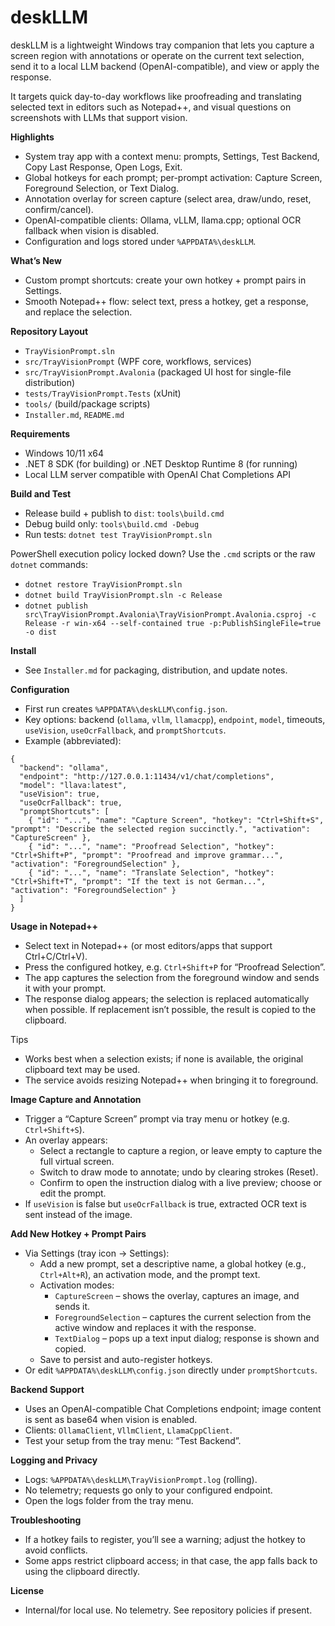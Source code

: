 # deskLLM

deskLLM is a lightweight Windows tray companion that lets you capture a screen region with annotations or operate on the current text selection, send it to a local LLM backend (OpenAI-compatible), and view or apply the response.

It targets quick day-to-day workflows like proofreading and translating selected text in editors such as Notepad++, and visual questions on screenshots with LLMs that support vision.

**Highlights**
- System tray app with a context menu: prompts, Settings, Test Backend, Copy Last Response, Open Logs, Exit.
- Global hotkeys for each prompt; per-prompt activation: Capture Screen, Foreground Selection, or Text Dialog.
- Annotation overlay for screen capture (select area, draw/undo, reset, confirm/cancel).
- OpenAI-compatible clients: Ollama, vLLM, llama.cpp; optional OCR fallback when vision is disabled.
- Configuration and logs stored under `%APPDATA%\deskLLM`.

**What’s New**
- Custom prompt shortcuts: create your own hotkey + prompt pairs in Settings.
- Smooth Notepad++ flow: select text, press a hotkey, get a response, and replace the selection.

**Repository Layout**
- `TrayVisionPrompt.sln`
- `src/TrayVisionPrompt` (WPF core, workflows, services)
- `src/TrayVisionPrompt.Avalonia` (packaged UI host for single-file distribution)
- `tests/TrayVisionPrompt.Tests` (xUnit)
- `tools/` (build/package scripts)
- `Installer.md`, `README.md`

**Requirements**
- Windows 10/11 x64
- .NET 8 SDK (for building) or .NET Desktop Runtime 8 (for running)
- Local LLM server compatible with OpenAI Chat Completions API

**Build and Test**
- Release build + publish to `dist`: `tools\build.cmd`
- Debug build only: `tools\build.cmd -Debug`
- Run tests: `dotnet test TrayVisionPrompt.sln`

PowerShell execution policy locked down? Use the `.cmd` scripts or the raw `dotnet` commands:
- `dotnet restore TrayVisionPrompt.sln`
- `dotnet build TrayVisionPrompt.sln -c Release`
- `dotnet publish src\TrayVisionPrompt.Avalonia\TrayVisionPrompt.Avalonia.csproj -c Release -r win-x64 --self-contained true -p:PublishSingleFile=true -o dist`

**Install**
- See `Installer.md` for packaging, distribution, and update notes.

**Configuration**
- First run creates `%APPDATA%\deskLLM\config.json`.
- Key options: backend (`ollama`, `vllm`, `llamacpp`), `endpoint`, `model`, timeouts, `useVision`, `useOcrFallback`, and `promptShortcuts`.
- Example (abbreviated):
```
{
  "backend": "ollama",
  "endpoint": "http://127.0.0.1:11434/v1/chat/completions",
  "model": "llava:latest",
  "useVision": true,
  "useOcrFallback": true,
  "promptShortcuts": [
    { "id": "...", "name": "Capture Screen", "hotkey": "Ctrl+Shift+S", "prompt": "Describe the selected region succinctly.", "activation": "CaptureScreen" },
    { "id": "...", "name": "Proofread Selection", "hotkey": "Ctrl+Shift+P", "prompt": "Proofread and improve grammar...", "activation": "ForegroundSelection" },
    { "id": "...", "name": "Translate Selection", "hotkey": "Ctrl+Shift+T", "prompt": "If the text is not German...", "activation": "ForegroundSelection" }
  ]
}
```

**Usage in Notepad++**
- Select text in Notepad++ (or most editors/apps that support Ctrl+C/Ctrl+V).
- Press the configured hotkey, e.g. `Ctrl+Shift+P` for “Proofread Selection”.
- The app captures the selection from the foreground window and sends it with your prompt.
- The response dialog appears; the selection is replaced automatically when possible. If replacement isn’t possible, the result is copied to the clipboard.

Tips
- Works best when a selection exists; if none is available, the original clipboard text may be used.
- The service avoids resizing Notepad++ when bringing it to foreground.

**Image Capture and Annotation**
- Trigger a “Capture Screen” prompt via tray menu or hotkey (e.g. `Ctrl+Shift+S`).
- An overlay appears:
  - Select a rectangle to capture a region, or leave empty to capture the full virtual screen.
  - Switch to draw mode to annotate; undo by clearing strokes (Reset).
  - Confirm to open the instruction dialog with a live preview; choose or edit the prompt.
- If `useVision` is false but `useOcrFallback` is true, extracted OCR text is sent instead of the image.

**Add New Hotkey + Prompt Pairs**
- Via Settings (tray icon → Settings):
  - Add a new prompt, set a descriptive name, a global hotkey (e.g., `Ctrl+Alt+R`), an activation mode, and the prompt text.
  - Activation modes:
    - `CaptureScreen` – shows the overlay, captures an image, and sends it.
    - `ForegroundSelection` – captures the current selection from the active window and replaces it with the response.
    - `TextDialog` – pops up a text input dialog; response is shown and copied.
  - Save to persist and auto-register hotkeys.
- Or edit `%APPDATA%\deskLLM\config.json` directly under `promptShortcuts`.

**Backend Support**
- Uses an OpenAI-compatible Chat Completions endpoint; image content is sent as base64 when vision is enabled.
- Clients: `OllamaClient`, `VllmClient`, `LlamaCppClient`.
- Test your setup from the tray menu: “Test Backend”.

**Logging and Privacy**
- Logs: `%APPDATA%\deskLLM\TrayVisionPrompt.log` (rolling).
- No telemetry; requests go only to your configured endpoint.
- Open the logs folder from the tray menu.

**Troubleshooting**
- If a hotkey fails to register, you’ll see a warning; adjust the hotkey to avoid conflicts.
- Some apps restrict clipboard access; in that case, the app falls back to using the clipboard directly.

**License**
- Internal/for local use. No telemetry. See repository policies if present.




